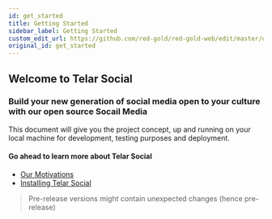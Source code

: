 ```yaml
---
id: get_started
title: Getting Started
sidebar_label: Getting Started
custom_edit_url: https://github.com/red-gold/red-gold-web/edit/master/docs/social/ui_reference/actions.md
original_id: get_started
---
```


## Welcome to Telar Social

### Build your new generation of social media open to your culture with our open source Socail Media

This document will give you the project concept, up and running on your local machine for development, testing purposes and deployment.

#### Go ahead to learn more about Telar Social

 * [Our Motivations](https://red-gold.tech/docs/en/social/motivation/)
 * [Installing Telar Social](https://red-gold.tech/docs/en/social/install/)

> Pre-release versions might contain unexpected changes (hence pre-release)